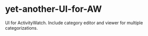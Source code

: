 # yet-another-UI-for-AW
UI for ActivityWatch. Include category editor and viewer for multiple categorizations. 
